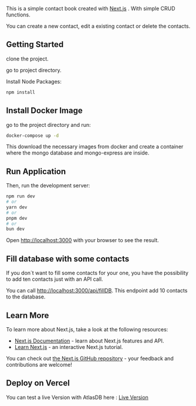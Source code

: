 This is a simple contact book created with [Next.js](https://nextjs.org) .
With simple CRUD functions.

You can create a new contact, edit a existing contact or delete the contacts.

## Getting Started

clone the project.

go to project directory.

Install Node Packages:

```bash
npm install
```

## Install Docker Image

go to the project directory and run:

```bash
docker-compose up -d
```
This download the necessary images from docker and create a container where the mongo database and mongo-express are inside.

## Run Application

Then, run the development server:

```bash
npm run dev
# or
yarn dev
# or
pnpm dev
# or
bun dev
```

Open [http://localhost:3000](http://localhost:3000) with your browser to see the result.

## Fill database with some contacts

If you don´t want to fill some contacts for your one, you have the possibility to add ten contacts just with an API call.

You can call [http://localhost:3000/api/fillDB](http://localhost:3000/api/fillDB). This endpoint add 10 contacts to the database.



## Learn More

To learn more about Next.js, take a look at the following resources:

- [Next.js Documentation](https://nextjs.org/docs) - learn about Next.js features and API.
- [Learn Next.js](https://nextjs.org/learn-pages-router) - an interactive Next.js tutorial.

You can check out [the Next.js GitHub repository](https://github.com/vercel/next.js) - your feedback and contributions are welcome!

## Deploy on Vercel

You can test a live Version with AtlasDB here :
[Live Version](https://nextjs-contactlog.vercel.app/)

